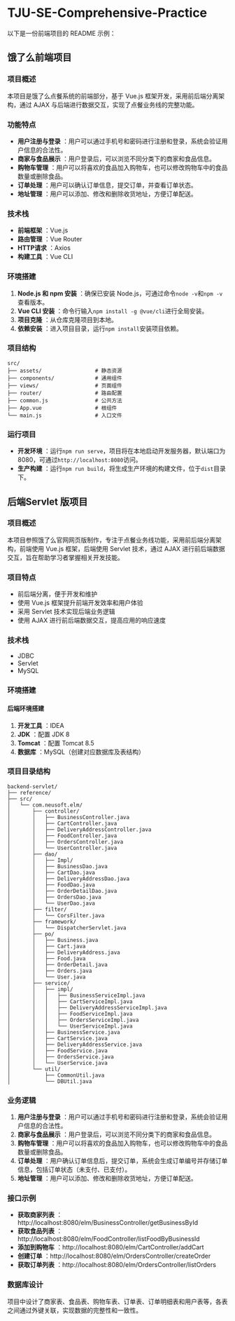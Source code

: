 # TJU-SE-Comprehensive-Practice
以下是一份前端项目的 README 示例：

## 饿了么前端项目

### 项目概述

本项目是饿了么点餐系统的前端部分，基于 Vue.js 框架开发，采用前后端分离架构，通过 AJAX 与后端进行数据交互，实现了点餐业务线的完整功能。

### 功能特点

  * **用户注册与登录** ：用户可以通过手机号和密码进行注册和登录，系统会验证用户信息的合法性。
  * **商家与食品展示** ：用户登录后，可以浏览不同分类下的商家和食品信息。
  * **购物车管理** ：用户可以将喜欢的食品加入购物车，也可以修改购物车中的食品数量或删除食品。
  * **订单处理** ：用户可以确认订单信息，提交订单，并查看订单状态。
  * **地址管理** ：用户可以添加、修改和删除收货地址，方便订单配送。

### 技术栈

  * **前端框架** ：Vue.js
  * **路由管理** ：Vue Router
  * **HTTP请求** ：Axios
  * **构建工具** ：Vue CLI

### 环境搭建

  1. **Node.js 和 npm 安装** ：确保已安装 Node.js，可通过命令`node -v`和`npm -v`查看版本。
  2. **Vue CLI 安装** ：命令行输入`npm install -g @vue/cli`进行全局安装。
  3. **项目克隆** ：从仓库克隆项目到本地。
  4. **依赖安装** ：进入项目目录，运行`npm install`安装项目依赖。

### 项目结构

```
src/
├── assets/                 # 静态资源
├── components/             # 通用组件
├── views/                  # 页面组件
├── router/                 # 路由配置
├── common.js               # 公共方法
├── App.vue                 # 根组件
└── main.js                 # 入口文件
```

### 运行项目

  * **开发环境** ：运行`npm run serve`，项目将在本地启动开发服务器，默认端口为 8080，可通过`http://localhost:8080`访问。
  * **生产构建** ：运行`npm run build`，将生成生产环境的构建文件，位于`dist`目录下。



## 后端Servlet 版项目

### 项目概述

本项目参照饿了么官网网页版制作，专注于点餐业务线功能，采用前后端分离架构，前端使用 Vue.js 框架，后端使用 Servlet 技术，通过 AJAX 进行前后端数据交互，旨在帮助学习者掌握相关开发技能。

### 项目特点

  * 前后端分离，便于开发和维护
  * 使用 Vue.js 框架提升前端开发效率和用户体验
  * 采用 Servlet 技术实现后端业务逻辑
  * 使用 AJAX 进行前后端数据交互，提高应用的响应速度

### 技术栈

  * JDBC
  * Servlet
  * MySQL

### 环境搭建

#### 后端环境搭建

  1. **开发工具** ：IDEA
  2. **JDK** ：配置 JDK 8
  3. **Tomcat** ：配置 Tomcat 8.5
  4. **数据库** ：MySQL（创建对应数据库及表结构）


### 项目目录结构

```
backend-servlet/
├── reference/
├── src/
│   └── com.neusoft.elm/
│       ├── controller/
│       │   ├── BusinessController.java
│       │   ├── CartController.java
│       │   ├── DeliveryAddressController.java
│       │   ├── FoodController.java
│       │   ├── OrdersController.java
│       │   └── UserController.java
│       ├── dao/
│       │   ├── Impl/
│       │   ├── BusinessDao.java
│       │   ├── CartDao.java
│       │   ├── DeliveryAddressDao.java
│       │   ├── FoodDao.java
│       │   ├── OrderDetailDao.java
│       │   ├── OrdersDao.java
│       │   └── UserDao.java
│       ├── filter/
│       │   └── CorsFilter.java
│       ├── framework/
│       │   └── DispatcherServlet.java
│       ├── po/
│       │   ├── Business.java
│       │   ├── Cart.java
│       │   ├── DeliveryAddress.java
│       │   ├── Food.java
│       │   ├── OrderDetail.java
│       │   ├── Orders.java
│       │   └── User.java
│       ├── service/
│       │   ├── impl/
│       │   │   ├── BusinessServiceImpl.java
│       │   │   ├── CartServiceImpl.java
│       │   │   ├── DeliveryAddressServiceImpl.java
│       │   │   ├── FoodServiceImpl.java
│       │   │   ├── OrdersServiceImpl.java
│       │   │   └── UserServiceImpl.java
│       │   ├── BusinessService.java
│       │   ├── CartService.java
│       │   ├── DeliveryAddressService.java
│       │   ├── FoodService.java
│       │   ├── OrdersService.java
│       │   └── UserService.java
│       └── util/
│           ├── CommonUtil.java
│           └── DBUtil.java
```

### 业务逻辑

  1. **用户注册与登录** ：用户可以通过手机号和密码进行注册和登录，系统会验证用户信息的合法性。
  2. **商家与食品展示** ：用户登录后，可以浏览不同分类下的商家和食品信息。
  3. **购物车管理** ：用户可以将喜欢的食品加入购物车，也可以修改购物车中的食品数量或删除食品。
  4. **订单处理** ：用户确认订单信息后，提交订单，系统会生成订单编号并存储订单信息，包括订单状态（未支付、已支付）。
  5. **地址管理** ：用户可以添加、修改和删除收货地址，方便订单配送。

### 接口示例

  * **获取商家列表** ：http://localhost:8080/elm/BusinessController/getBusinessById
  * **获取食品列表** ：http://localhost:8080/elm/FoodController/listFoodByBusinessId
  * **添加到购物车** ：http://localhost:8080/elm/CartController/addCart
  * **创建订单** ：http://localhost:8080/elm/OrdersController/createOrder
  * **获取订单列表** ：http://localhost:8080/elm/OrdersController/listOrders

### 数据库设计

项目中设计了商家表、食品表、购物车表、订单表、订单明细表和用户表等，各表之间通过外键关联，实现数据的完整性和一致性。

